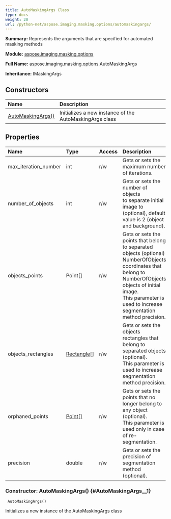 ```yaml
---
title: AutoMaskingArgs Class
type: docs
weight: 20
url: /python-net/aspose.imaging.masking.options/automaskingargs/
---
```


**Summary:** Represents the arguments that are specified for automated masking methods

**Module:** [aspose.imaging.masking.options](/imaging/python-net/aspose.imaging.masking.options/)

**Full Name:** aspose.imaging.masking.options.AutoMaskingArgs

**Inheritance:** IMaskingArgs

## **Constructors**
| **Name** | **Description** |
| :- | :- |
| [AutoMaskingArgs()](#AutoMaskingArgs__1) | Initializes a new instance of the AutoMaskingArgs class |
## **Properties**
| **Name** | **Type** | **Access** | **Description** |
| :- | :- | :- | :- |
| max_iteration_number | int | r/w | Gets or sets the maximum number of iterations. |
| number_of_objects | int | r/w | Gets or sets the number of objects<br/>            to separate initial image to (optional), default value is 2 (object and background). |
| objects_points | Point[] | r/w | Gets or sets the points that belong to separated objects (optional)<br/>            NumberOfObjects coordinates that belong to NumberOfObjects objects of initial image.<br/>            This parameter is used to increase segmentation method precision. |
| objects_rectangles | [Rectangle[]](/imaging/python-net/aspose.imaging/rectangle) | r/w | Gets or sets the objects rectangles that belong to separated objects (optional).<br/>            This parameter is used to increase segmentation method precision. |
| orphaned_points | [Point[]](/imaging/python-net/aspose.imaging/point) | r/w | Gets or sets the points that no longer belong to any object (optional).<br/>            This parameter is used only in case of re-segmentation. |
| precision | double | r/w | Gets or sets the precision of segmentation method (optional). |


### Constructor: AutoMaskingArgs() {#AutoMaskingArgs__1}


```
 AutoMaskingArgs() 
```

Initializes a new instance of the AutoMaskingArgs class

